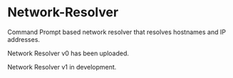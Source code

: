 # Network-Resolver
Command Prompt based network resolver that resolves hostnames and IP addresses.

Network Resolver v0 has been uploaded.

Network Resolver v1 in development.
